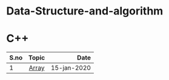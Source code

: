 # Data-Structure-and-algorithm
# C++


| S.no        | Topic            | Date  |
| ------------- |:-------------:| -----:|
| 1      | [Array](https://github.com/prabhatchanchal/Data-Structure-and-algorithm/blob/master/C%2B%2B/Array.cpp) | 15-jan-2020 |
